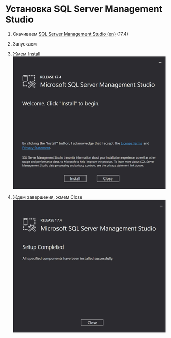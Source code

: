 # Установка SQL Server Management Studio

1. Скачиваем [SQL Server Management Studio \(en\)](https://go.microsoft.com/fwlink/?linkid=864329&clcid=0x409) \(17.4\)

2. Запускаем

3. Жмем Install  
   ![](/Development/TestSystem/InstallationSSMS/1.jpg)

4. Ждем завершения, жмем Close  
   ![](/Development/TestSystem/InstallationSSMS/2.jpg)



